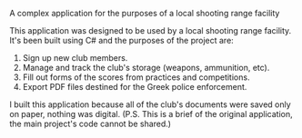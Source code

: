 A complex application for the purposes of a local shooting range facility

This application was designed to be used by a local shooting range facility. It's been built using C# and the purposes of the project are:

1) Sign up new club members.
2) Manage and track the club's storage (weapons, ammunition, etc).
3) Fill out forms of the scores from practices and competitions.
4) Export PDF files destined for the Greek police enforcement.

I built this application because all of the club's documents were saved only on paper, nothing was digital.
(P.S. This is a brief of the original application, the main project's code cannot be shared.)
